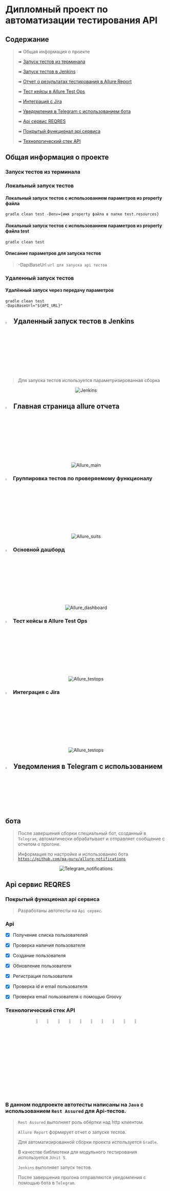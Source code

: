 # Дипломный проект по автоматизации тестирования API

## 	Содержание

> ➠ Общая информация о проекте
>
> ➠ [Запуск тестов из терминала](#запуск-тестов-из-терминала)
>
> ➠ [Запуск тестов в Jenkins](#-удаленный-запуск-тестов-в-Jenkins)
>
> ➠ [Отчет о результатах тестирования в Allure Report](#-главная-страница-allure-отчета)
>
> ➠ [Тест кейсы в Allure Test Ops](#-тест-кейсы-в-allure-test-ops)
> 
> ➠ [Интеграция с Jira](#-интеграция-с-jira)
>
> ➠ [Уведомления в Telegram с использованием бота](#-уведомления-в-telegram-с-использованием-бота)
>
> ➠ [Api сервис REQRES](#api-сервис-reqres)
>
> ➠ [Покрытый функционал api сервиса](#покрытый-функционал-api-сервиса)
>
> ➠ [Технологический стек API](#технологический-стек-api)


##  Общая информация о проекте

### Запуск тестов из терминала

### Локальный запуск тестов

#### Локальный запуск тестов с использованием параметров из property файла

```
gradle clean test -Denv={имя property файла в папке test.resources}
```

#### Локальный запуск тестов с использованием параметров из property файла test

```
gradle clean test
```

#### Описание параметров для запуска тестов

>
>
> -DapiBaseUrl <code>url для запуска api тестов</code>
>



### Удаленный запуск тестов

#### Удалённый запуск через передачу параметров

```
gradle clean test 
-DapiBaseUrl="${API_URL}"
```


## <img width="4%" title="Jenkins" src="readme_design/logo/Jenkins.svg"> Удаленный запуск тестов в Jenkins

> Для запуска тестов используется параметризированная сборка

<p align="center">
<img title="Jenkins" src="readme_design/screens/Jenkins.png">
</p>

## <img width="4%" title="Allure_Report" src="readme_design/logo/Allure_Report.svg"> Главная страница allure отчета

<p align="center">
<img title="Allure_main" src="readme_design/screens/Allure_main.png">
</p>

### <img width="4%" title="Allure_Report" src="readme_design/logo/Allure_Report.svg"> Группировка тестов по проверяемому функционалу

<p align="center">
<img title="Allure_suits" src="readme_design/screens/Allure_suits.png">
</p>

### <img width="4%" title="Allure_Report" src="readme_design/logo/Allure_Report.svg"> Основной дашборд

<p align="center">
<img title="Allure_dashboard" src="readme_design/screens/Allure_dashboard.png">
</p>

### <img width="4%" title="Allure_testops" src="readme_design/logo/Allure_Test_Ops.svg"> Тест кейсы в Allure Test Ops
<p align="center">
<img title="Allure_testops" src="readme_design/screens/Allure_testops.png">
</p>

### <img width="4%" title="Allure_testops" src="readme_design/logo/jira.png"> Интеграция с Jira

<p align="center">
<img title="Allure_testops" src="readme_design/screens/Jira.png">
</p>

## <img width="4%" title="Telegram" src="readme_design/logo/Telegram.svg"> Уведомления в Telegram с использованием бота

> После завершения сборки специальный бот, созданный в <code>Telegram</code>, автоматически обрабатывает и отправляет сообщение с отчетом о прогоне.
>
> Информация по настройке и использованию бота <code>https://github.com/qa-guru/allure-notifications</code>

<p align="center">
<img title="Telegram_notifications" src="readme_design/screens/Telegram_notifications.png">
</p>


##  Api сервис REQRES

###  Покрытый функционал api сервиса

> Разработаны автотесты на <code>Api сервис</code>.
### Api

- [x] Получение списка пользователей
- [x] Проверка наличия пользователя
- [x] Создание пользователя
- [x] Обновление пользователя
- [x] Регистрация пользователя
- [x] Проверка id и email пользователя
- [x] Проверка email пользователя с помощью Groovy


### Технологический стек API

<p align="center">
<img width="6%" title="IntelliJ IDEA" src="readme_design/logo/Intelij_IDEA.svg">
<img width="6%" title="Java" src="readme_design/logo/Java.svg">
<img width="6%" title="Rest Assured" src="readme_design/logo/Rest_Assured.png">
<img width="6%" title="Allure Report" src="readme_design/logo/Allure_Report.svg">
<img width="6%" title="Allure Test Ops" src="readme_design/logo/Allure_Test_Ops.svg">
<img width="6%" title="Gradle" src="readme_design/logo/Gradle.svg">
<img width="6%" title="JUnit5" src="readme_design/logo/JUnit5.svg">
<img width="6%" title="GitHub" src="readme_design/logo/GitHub.svg">
<img width="6%" title="Jenkins" src="readme_design/logo/Jenkins.svg">
<img width="6%" title="Telegram" src="readme_design/logo/Telegram.svg">
</p>

### В данном подпроекте автотесты написаны на <code>Java</code> с использованием <code>Rest Assured</code> для Api-тестов.
>
> <code>Rest Assured</code> выполняет роль обёртки над http клиентом.
>
> <code>Allure Report</code> формирует отчет о запуске тестов.
>
> Для автоматизированной сборки проекта используется <code>Gradle</code>.
>
> В качестве библиотеки для модульного тестирования используется <code>JUnit 5</code>.
>
> <code>Jenkins</code> выполняет запуск тестов.
>
> После завершения прогона отправляются уведомления с помощью бота в <code>Telegram</code>.
